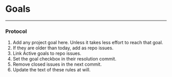# Goals



- - -

### Protocol

1. Add any project goal here. Unless it takes less effort to reach that goal.
2. If they are older than today, add as repo issues.
3. Link Active goals to repo issues.
3. Set the goal checkbox in their resolution commit.
4. Remove closed issues in the next commit.
5. Update the text of these rules at will.
